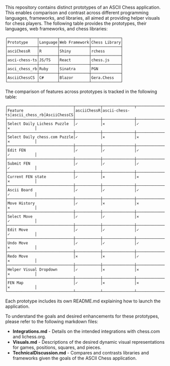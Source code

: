 This repository contains distinct prototypes of an ASCII Chess application. This enables comparison and contrast across different programming languages, frameworks, and libraries, all aimed at providing helper visuals for chess players. The following table provides the prototypes, their languages, web frameworks, and chess libraries:  
```text
┌─────────────┬────────┬─────────────┬─────────────┐
│Prototype    │Language│Web Framework│Chess Library│
├─────────────┼────────┼─────────────┼─────────────┤
│asciChessR   │R       │Shiny        │rchess       │
├─────────────┼────────┼─────────────┼─────────────┤
│asci-chess-ts│JS/TS   │React        │chess.js     │
├─────────────┼────────┼─────────────┼─────────────┤
│asci_chess_rb│Ruby    │Sinatra      │PGN          │
├─────────────┼────────┼─────────────┼─────────────┤
│AsciiChessCS │C#      │Blazor       │Gera.Chess   │
└─────────────┴────────┴─────────────┴─────────────┘
```

The comparison of features across prototypes is tracked in the following table:  

```text
┌─────────────────────────────┬───────────┬──────────────┬──────────────┬────────────┐
│Feature                      │asciiChessR│ascii-chess-ts│ascii_chess_rb│AsciiChessCS│
├─────────────────────────────┼───────────┼──────────────┼──────────────┼────────────┤
│Select Daily Lichess Puzzle  │✓          │✕             │✓             │✕           │
├─────────────────────────────┼───────────┼──────────────┼──────────────┼────────────┤
│Select Daily chess.com Puzzle│✓          │✕             │✕             │✕           │
├─────────────────────────────┼───────────┼──────────────┼──────────────┼────────────┤
│Edit FEN                     │✓          │✓             │✓             │✓           │
├─────────────────────────────┼───────────┼──────────────┼──────────────┼────────────┤
│Submit FEN                   │✓          │✓             │✓             │✓           │
├─────────────────────────────┼───────────┼──────────────┼──────────────┼────────────┤
│Current FEN state            │✓          │✕             │✕             │✕           │
├─────────────────────────────┼───────────┼──────────────┼──────────────┼────────────┤
│Ascii Board                  │✓          │✓             │✓             │✓           │
├─────────────────────────────┼───────────┼──────────────┼──────────────┼────────────┤
│Move History                 │✓          │✕             │✕             │✕           │
├─────────────────────────────┼───────────┼──────────────┼──────────────┼────────────┤
│Select Move                  │✓          │✓             │✕             │✓           │
├─────────────────────────────┼───────────┼──────────────┼──────────────┼────────────┤
│Edit Move                    │✓          │✓             │✓             │✓           │
├─────────────────────────────┼───────────┼──────────────┼──────────────┼────────────┤
│Undo Move                    │✓          │✓             │✓             │✕           │
├─────────────────────────────┼───────────┼──────────────┼──────────────┼────────────┤
│Redo Move                    │✕          │✕             │✓             │✕           │
├─────────────────────────────┼───────────┼──────────────┼──────────────┼────────────┤
│Helper Visual Dropdown       │✓          │✕             │✕             │✕           │
├─────────────────────────────┼───────────┼──────────────┼──────────────┼────────────┤
│FEN Map                      │✓          │✕             │✕             │✕           │
└─────────────────────────────┴───────────┴──────────────┴──────────────┴────────────┘
```

Each prototype includes its own README.md explaining how to launch the application.  

To understand the goals and desired enhancements for these prototypes, please refer to the following markdown files:

 - **Integrations.md** - Details on the intended integrations with chess.com and lichess.org.
 - **Visuals.md** - Descriptions of the desired dynamic visual representations for games, positions, squares, and pieces.
 - **TechnicalDiscussion.md** - Compares and contrasts libraries and frameworks given the goals of the ASCII Chess application.

